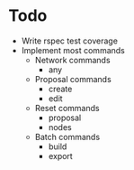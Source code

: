 # Todo

* Write rspec test coverage
* Implement most commands
  * Network commands
    * any
  * Proposal commands
    * create
    * edit
  * Reset commands
    * proposal
    * nodes
  * Batch commands
    * build
    * export
